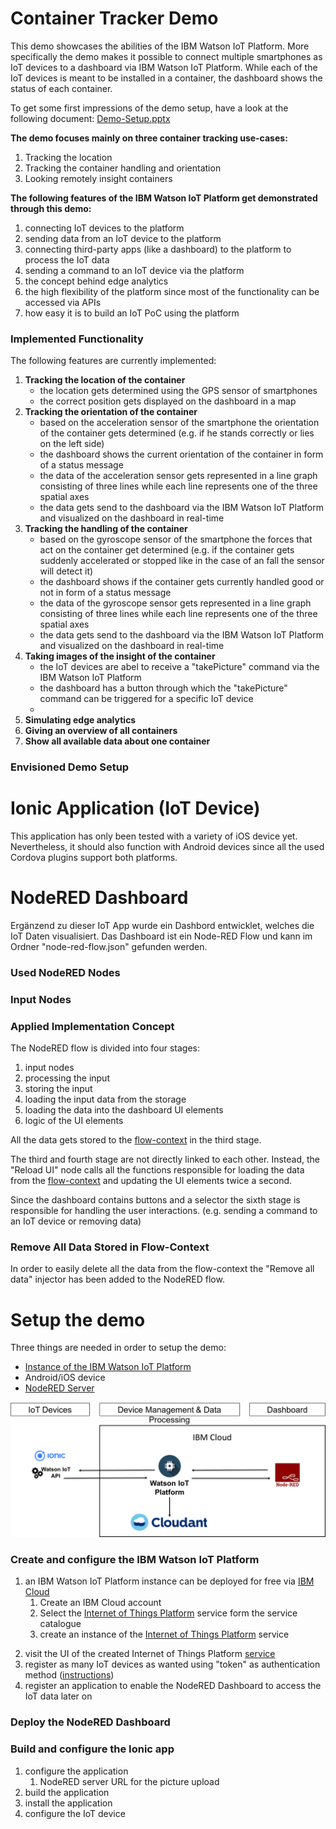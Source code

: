 Container Tracker Demo
====================================
This demo showcases the abilities of the IBM Watson IoT Platform. More specifically the demo makes it possible to connect multiple smartphones as IoT devices 
to a dashboard via IBM Watson IoT Platform. While each of the IoT devices is meant to be installed in a container, the dashboard shows the status of each container.

To get some first impressions of the demo setup, have a look at the following document: [Demo-Setup.pptx](/documentation/Demo-Setup.pptx)

**The demo focuses mainly on three container tracking use-cases:**
1. Tracking the location
2. Tracking the container handling and orientation
3. Looking remotely insight containers

**The following features of the IBM Watson IoT Platform get demonstrated through this demo:**
1. connecting IoT devices to the platform
2. sending data from an IoT device to the platform
3. connecting third-party apps (like a dashboard) to the platform to process the IoT data
4. sending a command to an IoT device via the platform
5. the concept behind edge analytics
6. the high flexibility of the platform since most of the functionality can be accessed via APIs
7. how easy it is to build an IoT PoC using the platform

### Implemented Functionality
The following features are currently implemented:
1. **Tracking the location of the container**
    - the location gets determined using the GPS sensor of smartphones
    - the correct position gets displayed on the dashboard in a map
2. **Tracking the orientation of the container**
    - based on the acceleration sensor of the smartphone the orientation of the container gets determined (e.g. if he stands correctly or lies on the left side)
    - the dashboard shows the current orientation of the container in form of a status message
    - the data of the acceleration sensor gets represented in a line graph consisting of three lines while each line represents one of the three spatial axes
    - the data gets send to the dashboard via the IBM Watson IoT Platform and visualized on the dashboard in real-time
3. **Tracking the handling of the container**
    - based on the gyroscope sensor of the smartphone the forces that act on the container get determined (e.g. if the container gets suddenly accelerated or stopped like in the case of an fall the sensor will detect it)
    - the dashboard shows if the container gets currently handled good or not in form of a status message
    - the data of the gyroscope sensor gets represented in a line graph consisting of three lines while each line represents one of the three spatial axes
    - the data gets send to the dashboard via the IBM Watson IoT Platform and visualized on the dashboard in real-time
4. **Taking images of the insight of the container**
    - the IoT devices are abel to receive a "takePicture" command via the IBM Watson IoT Platform
    - the dashboard has a button through which the "takePicture" command can be triggered for a specific IoT device
    - 
5. **Simulating edge analytics**
6. **Giving an overview of all containers** 
7. **Show all available data about one container**

### Envisioned Demo Setup


Ionic Application (IoT Device)
====================================
This application has only been tested with a variety of iOS device yet. Nevertheless, it should also function with Android devices since all the used Cordova plugins support both platforms. 

NodeRED Dashboard
====================================
Ergänzend zu dieser IoT App wurde ein Dashbord entwicklet, welches die IoT Daten visualisiert.
Das Dashboard ist ein Node-RED Flow und kann im Ordner "node-red-flow.json" gefunden werden. 

### Used NodeRED Nodes

### Input Nodes

### Applied Implementation Concept
The NodeRED flow is divided into four stages:
1. input nodes
2. processing the input
3. storing the input
4. loading the input data from the storage
5. loading the data into the dashboard UI elements
6. logic of the UI elements

All the data gets stored to the [flow-context](https://nodered.org/docs/writing-functions#flow-context) in the third stage.

The third and fourth stage are not directly linked to each other. Instead, the "Reload UI" node calls all the functions responsible for loading the data from the [flow-context](https://nodered.org/docs/writing-functions#flow-context) and updating the UI elements twice a second.

Since the dashboard contains buttons and a selector the sixth stage is responsible for handling the user interactions. (e.g. sending a command to an IoT device or removing data) 

### Remove All Data Stored in Flow-Context
In order to easily delete all the data from the flow-context the "Remove all data" injector has been added to the NodeRED flow.
  

Setup the demo
====================================
Three things are needed in order to setup the demo:
- [Instance of the IBM Watson IoT Platform](https://internetofthings.ibmcloud.com/)
- Android/iOS device
- [NodeRED Server](https://nodered.org/)


![architecture](/documentation/architecture.png)

### Create and configure the IBM Watson IoT Platform
1. an IBM Watson IoT Platform instance can be deployed for free via [IBM Cloud](https://console.bluemix.net/dashboard/apps)
    1. Create an IBM Cloud account
    2. Select the [Internet of Things Platform](https://console.bluemix.net/catalog/services/internet-of-things-platform?taxonomyNavigation=apps) service form the service catalogue
    3. create an instance of the [Internet of Things Platform](https://console.bluemix.net/catalog/services/internet-of-things-platform?taxonomyNavigation=apps) service 
2) visit the UI of the created Internet of Things Platform [service](https://internetofthings.ibmcloud.com/)
3) register as many IoT devices as wanted using "token" as authentication method ([instructions](https://developer.ibm.com/recipes/tutorials/how-to-register-devices-in-ibm-iot-foundation/))
4) register an application to enable the NodeRED Dashboard to access the IoT data later on  

### Deploy the NodeRED Dashboard

### Build and configure the Ionic app
1. configure the application
    1. NodeRED server URL for the picture upload
2. build the application
3. install the application
4. configure the IoT device 

